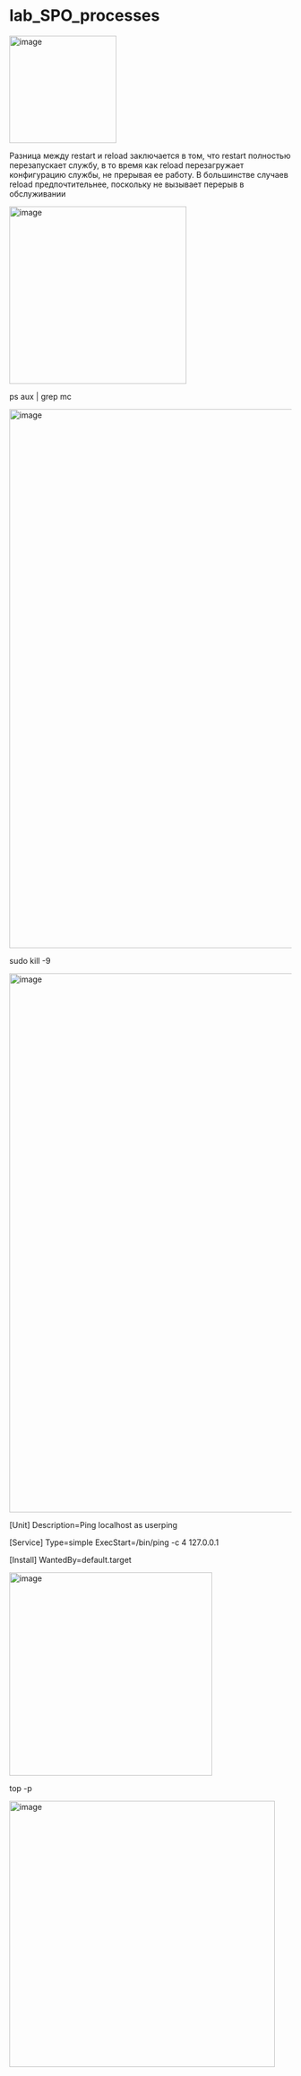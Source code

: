 # lab_SPO_processes

<img width="191" alt="image" src="https://github.com/Krutov12/lab_SPO_processes/assets/77206997/a35a9b79-d102-4254-b843-78f0b12a034a">

Разница между restart и reload заключается в том, что restart полностью перезапускает службу, в то время как reload перезагружает конфигурацию службы, не прерывая ее работу. В большинстве случаев reload предпочтительнее, поскольку не вызывает перерыв в обслуживании

<img width="316" alt="image" src="https://github.com/Krutov12/lab_SPO_processes/assets/77206997/90bc93f2-47a7-48ad-bbd6-d760db2efd67">

ps aux | grep mc

<img width="960" alt="image" src="https://github.com/Krutov12/lab_SPO_processes/assets/77206997/4d798135-1064-47f4-9535-50d5f47da5ad">

sudo kill -9 

<img width="960" alt="image" src="https://github.com/Krutov12/lab_SPO_processes/assets/77206997/ae3e47cf-d62f-410e-bb2b-b5fb800ba223">

[Unit]
Description=Ping localhost as userping

[Service]
Type=simple
ExecStart=/bin/ping -c 4 127.0.0.1

[Install]
WantedBy=default.target


<img width="362" alt="image" src="https://github.com/Krutov12/lab_SPO_processes/assets/77206997/ba7279c0-aa23-4e0a-88f6-0561fe175958">

top -p 

<img width="474" alt="image" src="https://github.com/Krutov12/lab_SPO_processes/assets/77206997/3db988d8-2758-4e01-9e46-744dc6a5678d">
